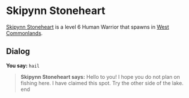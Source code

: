 # Skipynn Stoneheart



[Skipynn Stoneheart](/npc/21056) is a level 6 Human Warrior that spawns in [West Commonlands](/zone/21).



## Dialog

**You say:** `hail`



>**Skipynn Stoneheart says:** Hello to you! I hope you do not plan on fishing here. I have claimed this spot. Try the other side of the lake.
end

